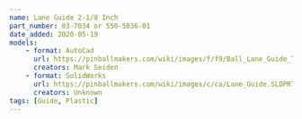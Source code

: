 ```yaml
---
name: Lane Guide 2-1/8 Inch
part_number: 03-7034 or 550-5036-01
date_added: 2020-05-19
models: 
    - format: AutoCad
      url: https://pinballmakers.com/wiki/images/f/f9/Ball_Lane_Guide_Top_Double_Sided_-_03-7034_-_and_Star_Posts_-_03-8319_w_5-16_in_rubber.dwg
      creators: Mark Seiden
    - format: SolidWorks
      url: https://pinballmakers.com/wiki/images/c/ca/Lane_Guide.SLDPRT
      creators: Unknown
tags: [Guide, Plastic]
---
```

